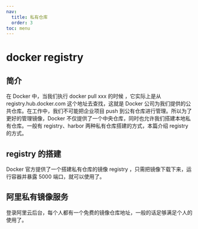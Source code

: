```yaml
---
nav:
  title: 私有仓库
  order: 3
toc: menu
---
```


# docker registry

## 简介

在 Docker 中，当我们执行 docker pull xxx 的时候 ，它实际上是从 registry.hub.docker.com 这个地址去查找，这就是 Docker 公司为我们提供的公共仓库。在工作中，我们不可能把企业项目 push 到公有仓库进行管理。所以为了更好的管理镜像，Docker 不仅提供了一个中央仓库，同时也允许我们搭建本地私有仓库。一般有 registry、harbor 两种私有仓库搭建的方式，本篇介绍 registry 的方式。

## registry 的搭建

Docker 官方提供了一个搭建私有仓库的镜像 registry ，只需把镜像下载下来，运行容器并暴露 5000 端口，就可以使用了。

## 阿里私有镜像服务

登录阿里云后台，每个人都有一个免费的镜像仓库地址，一般的话足够满足个人的使用了。
